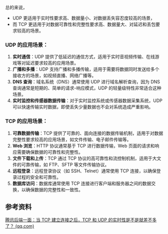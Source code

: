 总的来说，

- UDP 更适用于实时性要求高、数据量小、对数据丢失容忍度较高的场景，
- 而 TCP 更适用于对数据可靠性和完整性要求高、数据量大、对延迟和丢包要求较高的场景。

### UDP 的应用场景：

1. **实时通信**：UDP 提供了低延迟的通信方式，适用于实时音视频传输、在线游戏等对延迟要求较高的应用场景。
2. **广播和多播**：UDP 支持广播和多播传输，适用于需要将数据同时发送给多个接收方的场景，如视频直播、网络广播等。
3. **DNS 查询**：域名系统（DNS）通常使用 UDP 进行域名解析查询，因为 DNS 查询通常是短期的、简单的请求-响应模式，UDP 的轻量级特性非常适合这种场景。
4. **实时监控和传感器数据传输**：对于实时监控系统或传感器数据采集系统，UDP 可以快速传输实时数据，即使丢失少量数据也不会对系统造成严重影响。





### TCP 的应用场景：

1. **可靠数据传输**：TCP 提供了可靠的、面向连接的数据传输机制，适用于对数据完整性要求较高的应用场景，如文件传输、电子邮件传输等。
2. **Web 浏览**：HTTP 协议通常基于 TCP 进行数据传输，Web 页面的请求和响应需要确保数据的可靠性和完整性。
3. **文件下载和上传**：TCP 通过 TCP 协议的高可靠性和流控制机制，适用于大文件的可靠传输，如 FTP、SFTP 等文件传输协议。
4. **远程登录**：远程登录协议（如 SSH、Telnet）通常使用 TCP 连接，以确保登录过程的安全和可靠性。
5. **数据库访问**：数据库通常使用 TCP 连接进行客户端和服务器之间的数据交换，以确保数据的完整性和一致性。





## 参考资料

[腾讯后端一面：当 TCP 建立连接之后，TCP 和 UDP 的实时性是不是就差不多了？ (qq.com)](https://mp.weixin.qq.com/s/UO1xWKVxwe0Bg4WJKiReag)
